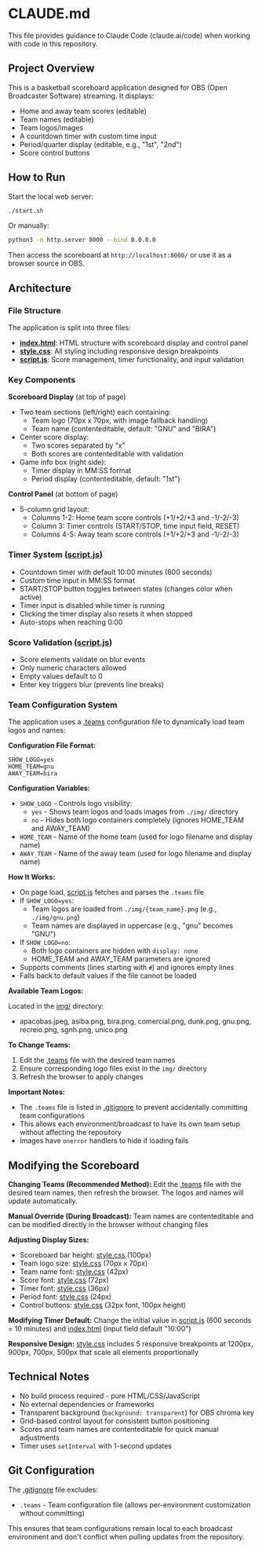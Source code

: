 # CLAUDE.md

This file provides guidance to Claude Code (claude.ai/code) when working with code in this repository.

## Project Overview

This is a basketball scoreboard application designed for OBS (Open Broadcaster Software) streaming. It displays:

- Home and away team scores (editable)
- Team names (editable)
- Team logos/images
- A countdown timer with custom time input
- Period/quarter display (editable, e.g., "1st", "2nd")
- Score control buttons

## How to Run

Start the local web server:

```bash
./start.sh
```

Or manually:

```bash
python3 -m http.server 8000 --bind 0.0.0.0
```

Then access the scoreboard at `http://localhost:8000/` or use it as a browser source in OBS.

## Architecture

### File Structure

The application is split into three files:

- **[index.html](index.html)**: HTML structure with scoreboard display and control panel
- **[style.css](style.css)**: All styling including responsive design breakpoints
- **[script.js](script.js)**: Score management, timer functionality, and input validation

### Key Components

**Scoreboard Display** (at top of page)

- Two team sections (left/right) each containing:
  - Team logo (70px x 70px, with image fallback handling)
  - Team name (contenteditable, default: "GNU" and "BIRA")
- Center score display:
  - Two scores separated by "x"
  - Both scores are contenteditable with validation
- Game info box (right side):
  - Timer display in MM:SS format
  - Period display (contenteditable, default: "1st")

**Control Panel** (at bottom of page)

- 5-column grid layout:
  - Columns 1-2: Home team score controls (+1/+2/+3 and -1/-2/-3)
  - Column 3: Timer controls (START/STOP, time input field, RESET)
  - Columns 4-5: Away team score controls (+1/+2/+3 and -1/-2/-3)

### Timer System ([script.js](script.js))

- Countdown timer with default 10:00 minutes (600 seconds)
- Custom time input in MM:SS format
- START/STOP button toggles between states (changes color when active)
- Timer input is disabled while timer is running
- Clicking the timer display also resets it when stopped
- Auto-stops when reaching 0:00

### Score Validation ([script.js](script.js))

- Score elements validate on blur events
- Only numeric characters allowed
- Empty values default to 0
- Enter key triggers blur (prevents line breaks)

### Team Configuration System

The application uses a [.teams](.teams) configuration file to dynamically load team logos and names:

**Configuration File Format:**

```env
SHOW_LOGO=yes
HOME_TEAM=gnu
AWAY_TEAM=bira
```

**Configuration Variables:**

- `SHOW_LOGO` - Controls logo visibility:
  - `yes` - Shows team logos and loads images from `./img/` directory
  - `no` - Hides both logo containers completely (ignores HOME_TEAM and AWAY_TEAM)
- `HOME_TEAM` - Name of the home team (used for logo filename and display name)
- `AWAY_TEAM` - Name of the away team (used for logo filename and display name)

**How It Works:**

- On page load, [script.js](script.js:6-68) fetches and parses the `.teams` file
- If `SHOW_LOGO=yes`:
  - Team logos are loaded from `./img/{team_name}.png` (e.g., `./img/gnu.png`)
  - Team names are displayed in uppercase (e.g., "gnu" becomes "GNU")
- If `SHOW_LOGO=no`:
  - Both logo containers are hidden with `display: none`
  - HOME_TEAM and AWAY_TEAM parameters are ignored
- Supports comments (lines starting with `#`) and ignores empty lines
- Falls back to default values if the file cannot be loaded

**Available Team Logos:**

Located in the [img/](img/) directory:

- apacobas.jpeg, asiba.png, bira.png, comercial.png, dunk.png, gnu.png, recreio.png, sgnh.png, unico.png

**To Change Teams:**

1. Edit the [.teams](.teams) file with the desired team names
2. Ensure corresponding logo files exist in the `img/` directory
3. Refresh the browser to apply changes

**Important Notes:**

- The `.teams` file is listed in [.gitignore](.gitignore) to prevent accidentally committing team configurations
- This allows each environment/broadcast to have its own team setup without affecting the repository
- Images have `onerror` handlers to hide if loading fails

## Modifying the Scoreboard

**Changing Teams (Recommended Method):**
Edit the [.teams](.teams) file with the desired team names, then refresh the browser. The logos and names will update automatically.

**Manual Override (During Broadcast):**
Team names are contenteditable and can be modified directly in the browser without changing files

**Adjusting Display Sizes:**

- Scoreboard bar height: [style.css](style.css:28) (100px)
- Team logo size: [style.css](style.css:41-42) (70px x 70px)
- Team name font: [style.css](style.css:61) (42px)
- Score font: [style.css](style.css:78) (72px)
- Timer font: [style.css](style.css:106) (36px)
- Period font: [style.css](style.css:115) (24px)
- Control buttons: [style.css](style.css:134-136) (32px font, 100px height)

**Modifying Timer Default:**
Change the initial value in [script.js](script.js:2) (600 seconds = 10 minutes) and [index.html](index.html:24) (input field default "10:00")

**Responsive Design:**
[style.css](style.css) includes 5 responsive breakpoints at 1200px, 900px, 700px, 500px that scale all elements proportionally

## Technical Notes

- No build process required - pure HTML/CSS/JavaScript
- No external dependencies or frameworks
- Transparent background (`background: transparent`) for OBS chroma key
- Grid-based control layout for consistent button positioning
- Scores and team names are contenteditable for quick manual adjustments
- Timer uses `setInterval` with 1-second updates

## Git Configuration

The [.gitignore](.gitignore) file excludes:

- `.teams` - Team configuration file (allows per-environment customization without committing)

This ensures that team configurations remain local to each broadcast environment and don't conflict when pulling updates from the repository.

